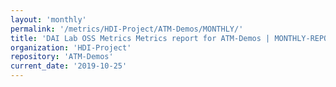 ```yaml
---
layout: 'monthly'
permalink: '/metrics/HDI-Project/ATM-Demos/MONTHLY/'
title: 'DAI Lab OSS Metrics Metrics report for ATM-Demos | MONTHLY-REPORT-2019-10-25'
organization: 'HDI-Project'
repository: 'ATM-Demos'
current_date: '2019-10-25'
---
```

